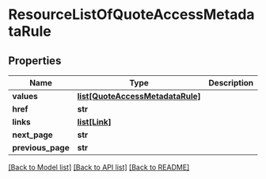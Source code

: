 # ResourceListOfQuoteAccessMetadataRule

## Properties
Name | Type | Description | Notes
------------ | ------------- | ------------- | -------------
**values** | [**list[QuoteAccessMetadataRule]**](QuoteAccessMetadataRule.md) |  | 
**href** | **str** |  | [optional] 
**links** | [**list[Link]**](Link.md) |  | [optional] 
**next_page** | **str** |  | [optional] 
**previous_page** | **str** |  | [optional] 

[[Back to Model list]](../README.md#documentation-for-models) [[Back to API list]](../README.md#documentation-for-api-endpoints) [[Back to README]](../README.md)


